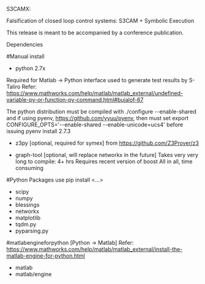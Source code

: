 S3CAMX:

Falsification of closed loop control systems:
  S3CAM + Symbolic Execution

This release is meant to be accompanied by a conference publication.

Dependencies

#Manual install

- python 2.7x

Required for Matlab -> Python interface used to generate test results by S-Taliro
Refer: https://www.mathworks.com/help/matlab/matlab_external/undefined-variable-py-or-function-py-command.html#buialof-67

The python distribution must be compiled with 
./configure --enable-shared 
and if using pyenv, https://github.com/yyuu/pyenv, then must set 
export CONFIGURE_OPTS='--enable-shared --enable-unicode=ucs4'
before issuing
pyenv install 2.7.3


- z3py [optional, required for symex] 
  from https://github.com/Z3Prover/z3

- graph-tool  [optional, will replace networkx in the future]
  Takes very very long to compile: 4+ hrs
  Requires recent version of boost
  All in all, time consuming


#Python Packages
use pip install <...>

- scipy
- numpy
- blessings
- networkx
- matplotlib
- tqdm.py
- pyparsing.py

#matlabengineforpython [Python -> Matlab]
Refer: https://www.mathworks.com/help/matlab/matlab_external/install-the-matlab-engine-for-python.html
- matlab
- matlab/engine

